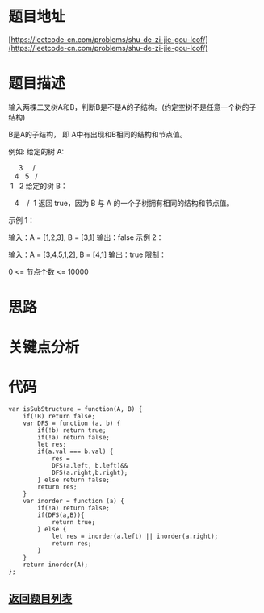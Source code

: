 # 题目地址

[https://leetcode-cn.com/problems/shu-de-zi-jie-gou-lcof/](https://leetcode-cn.com/problems/shu-de-zi-jie-gou-lcof/)

# 题目描述
输入两棵二叉树A和B，判断B是不是A的子结构。(约定空树不是任意一个树的子结构)

B是A的子结构， 即 A中有出现和B相同的结构和节点值。

例如:
给定的树 A:

     3
    / \
   4   5
  / \
 1   2
给定的树 B：

   4 
  /
 1
返回 true，因为 B 与 A 的一个子树拥有相同的结构和节点值。

示例 1：

输入：A = [1,2,3], B = [3,1]
输出：false
示例 2：

输入：A = [3,4,5,1,2], B = [4,1]
输出：true
限制：

0 <= 节点个数 <= 10000


# 思路

# 关键点分析

# 代码
    var isSubStructure = function(A, B) {
        if(!B) return false;
        var DFS = function (a, b) {
            if(!b) return true;
            if(!a) return false;
            let res;
            if(a.val === b.val) {
                res =
                DFS(a.left, b.left)&&
                DFS(a.right,b.right);
            } else return false;
            return res;
        }
        var inorder = function (a) {
            if(!a) return false;
            if(DFS(a,B)){
                return true;
            } else {
                let res = inorder(a.left) || inorder(a.right);
                return res;
            }
        }
        return inorder(A);
    };
## [返回题目列表](../../README.md)